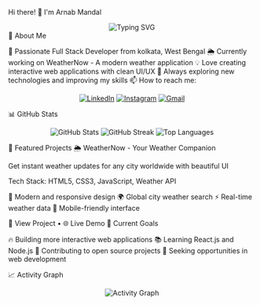 Hi there! 👋 I'm Arnab Mandal
<div align="center">
  <img src="https://readme-typing-svg.herokuapp.com?font=Fira+Code&pause=1000&color=2196F3&center=true&vCenter=true&width=435&lines=Full+Stack+Developer;Always+Learning+New+Things!" alt="Typing SVG" />
</div>
🚀 About Me

🌟 Passionate Full Stack Developer from kolkata, West Bengal
🌦️ Currently working on WeatherNow - A modern weather application
💡 Love creating interactive web applications with clean UI/UX
🎯 Always exploring new technologies and improving my skills
📫 How to reach me: 
<div align="center"> 
  
[![LinkedIn](https://img.shields.io/badge/LinkedIn-0077B5?style=for-the-badge&logo=linkedin&logoColor=white)](https://linkedin.com/in/arnabmandaltech18)
[![Instagram](https://img.shields.io/badge/Instagram-E4405F?style=for-the-badge&logo=instagram&logoColor=white)](https://instagram.com/arnab_beyond_)
[![Gmail](https://img.shields.io/badge/Gmail-D14836?style=for-the-badge&logo=gmail&logoColor=white)](mailto:[asit91195@gmail.com])
</div>

📊 GitHub Stats
<div align="center">
  <img src="https://github-readme-stats.vercel.app/api?username=ArnabLabs&show_icons=true&theme=radical&hide_border=true" alt="GitHub Stats" />
  <img src="https://github-readme-streak-stats.herokuapp.com/?username=ArnabLabs&theme=radical&hide_border=true" alt="GitHub Streak" />
  <img src="https://github-readme-stats.vercel.app/api/top-langs/?username=ArnabLabs&layout=compact&theme=radical&hide_border=true" alt="Top Languages" />
</div>

🌟 Featured Projects
🌦️ WeatherNow - Your Weather Companion

Get instant weather updates for any city worldwide with beautiful UI

Tech Stack: HTML5, CSS3, JavaScript, Weather API

🎨 Modern and responsive design
🌍 Global city weather search
⚡ Real-time weather data
📱 Mobile-friendly interface

🔗 View Project • 🌐 Live Demo
🎯 Current Goals

🔥 Building more interactive web applications
📚 Learning React.js and Node.js
🌟 Contributing to open source projects
💼 Seeking opportunities in web development

📈 Activity Graph
<div align="center">
  <img src="https://github-readme-activity-graph.vercel.app/graph?username=ArnabLabs&bg_color=0d1117&color=58a6ff&line=58a6ff&point=f0f6fc&area=true&hide_border=true" alt="Activity Graph" /></div>

